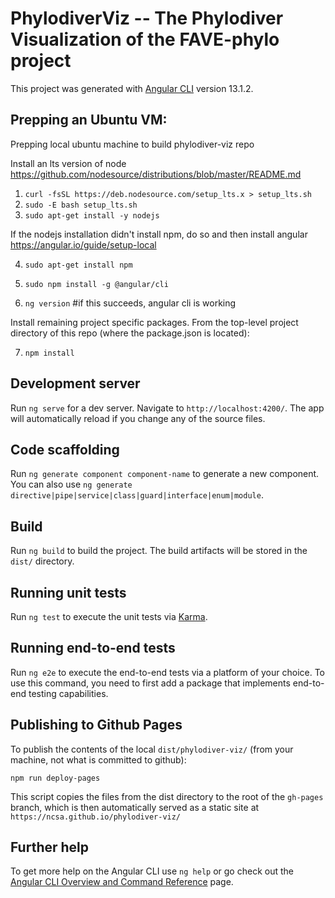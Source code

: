 # PhylodiverViz -- The Phylodiver Visualization of the FAVE-phylo project

This project was generated with [Angular CLI](https://github.com/angular/angular-cli) version 13.1.2.

## Prepping an Ubuntu VM:
Prepping local ubuntu machine to build phylodiver-viz repo


Install an lts version of node 
    https://github.com/nodesource/distributions/blob/master/README.md

1. `curl -fsSL https://deb.nodesource.com/setup_lts.x > setup_lts.sh`
2. `sudo -E bash setup_lts.sh`
3. `sudo apt-get install -y nodejs`


If the nodejs installation didn't install npm, do so and then install angular
    https://angular.io/guide/setup-local

4. `sudo apt-get install npm`
5. `sudo npm install -g @angular/cli` 


6. `ng version` #if this succeeds, angular cli is working

Install remaining project specific packages. From the top-level project directory of this repo (where the package.json is located):

7. `npm install` 

## Development server

Run `ng serve` for a dev server. Navigate to `http://localhost:4200/`. The app will automatically reload if you change any of the source files.

## Code scaffolding

Run `ng generate component component-name` to generate a new component. You can also use `ng generate directive|pipe|service|class|guard|interface|enum|module`.

## Build

Run `ng build` to build the project. The build artifacts will be stored in the `dist/` directory.

## Running unit tests

Run `ng test` to execute the unit tests via [Karma](https://karma-runner.github.io).

## Running end-to-end tests

Run `ng e2e` to execute the end-to-end tests via a platform of your choice. To use this command, you need to first add a package that implements end-to-end testing capabilities.

## Publishing to Github Pages

To publish the contents of the local `dist/phylodiver-viz/` (from your machine,
not what is committed to github): 

`npm run deploy-pages`

This script copies the files from the dist directory to the root of the `gh-pages` branch, which
is then automatically served as a static site at `https://ncsa.github.io/phylodiver-viz/`

## Further help

To get more help on the Angular CLI use `ng help` or go check out the [Angular CLI Overview and Command Reference](https://angular.io/cli) page.
